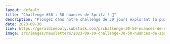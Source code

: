```yaml
---
layout: default
title: "Challenge #30 : 50 nuances de Spritz ! 🍹"
description: "Plongez dans notre challenge de 30 jours explorant la puissance et la vitalité du rouge. Découvrez comment cette couleur stimule l'appétit dans les restaurants, influence notre humeur et évoque la force, la sensualité et la joie. Apprenez pourquoi le rouge est à la fois un symbole d'énergie et de convivialité. Rejoignez-nous dans cette aventure colorée et enrichissez-vous de nos connaissances et passions partagées. Abonnez-vous à notre newsletter pour plus d'insights sur les couleurs et la décoration."
date: 2023-09-30
link: https://geraldinepoly.substack.com/p/challenge-30-50-nuances-de-spritz
image: src/images/newsletters/2023-09-30-challenge-30-50-nuances-de-spritz-.jpg
---
```

